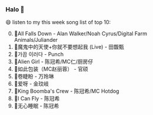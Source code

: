 

### Halo 👋

😄 listen to my this week song list of top 10:

0. 🌈All Falls Down - Alan Walker/Noah Cyrus/Digital Farm Animals/Juliander
1. 🌈魔鬼中的天使+你就不要想起我 (Live) - 田馥甄
2. 🌈가끔 이러다 - Punch
3. 🌈Alien Girl - 陈冠希/MC仁/厨房仔
4. 🌈如此包装（MC赵丽蓉） - 官硕
5. 🌈卷睫盼 - 万玲琳
6. 🌈爱呀 - 金玟岐
7. 🌈King Boomba's Crew - 陈冠希/MC Hotdog
8. 🌈I Can Fly - 陈冠希
9. 🌈无心睡眠 - 陈冠希

